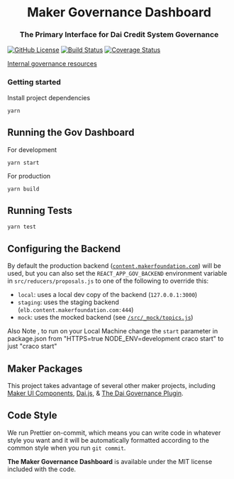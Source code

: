 <h1 align="center">
Maker Governance Dashboard
</h1>

<h3 align="center">
The Primary Interface for Dai Credit System Governance
</h3>

[![GitHub License][license]][license-url]
[![Build Status][build]][build-url]
[![Coverage Status][cover]][cover-url]

[Internal governance resources](https://makerdao.atlassian.net/wiki/spaces/MGV/pages/776667137/MCD+Governance+Resources)

### Getting started

Install project dependencies

```
yarn
```

## Running the Gov Dashboard

For development

```
yarn start
```

For production

```
yarn build
```

## Running Tests

```
yarn test
```

## Configuring the Backend

By default the production backend ([`content.makerfoundation.com`](https://content.makerfoundation.com)) will be used, but you can also set the `REACT_APP_GOV_BACKEND` environment variable in `src/reducers/proposals.js` to one of the following to override this:

- `local`: uses a local dev copy of the backend (`127.0.0.1:3000`)
- `staging`: uses the staging backend (`elb.content.makerfoundation.com:444`)
- `mock`: uses the mocked backend (see [`/src/_mock/topics.js`](/src/_mock/topics.js))

Also Note , to run on your Local Machine change the `start` parameter in package.json
from "HTTPS=true NODE_ENV=development craco start" to just "craco start"

## Maker Packages

This project takes advantage of several other maker projects, including [Maker UI Components](https://github.com/makerdao/ui-components), [Dai.js](https://github.com/makerdao/dai.js), & [The Dai Governance Plugin](https://github.com/makerdao/dai-plugin-governance).

## Code Style

We run Prettier on-commit, which means you can write code in whatever style you want and it will be automatically formatted according to the common style when you run `git commit`.

**The Maker Governance Dashboard** is available under the MIT license included with the code.

[license]: https://img.shields.io/badge/license-MIT-blue.svg
[license-url]: https://github.com/makerdao/governance-dashboard.js/blob/master/LICENSE

[build]: https://travis-ci.com/makerdao/governance-dashboard.svg?token=7qKLu97qQDDMKfaxt318&branch=master
[build-url]: https://travis-ci.com/makerdao/governance-dashboard

[cover]: https://codecov.io/gh/makerdao/governance-dashboard/branch/master/graph/badge.svg?token=dYGCyaCdNA
[cover-url]: https://codecov.io/gh/makerdao/governance-dashboard
